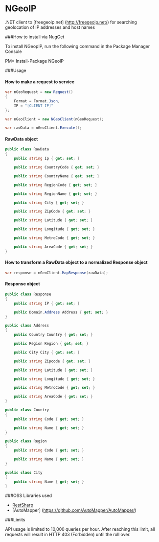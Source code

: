 NGeoIP
======

.NET client to [freegeoip.net] (http://freegeoip.net/) for searching geolocation of IP addresses and host names

###How to install via NugGet

To install NGeopIP, run the following command in the Package Manager Console

PM> Install-Package NGeoIP

###Usage

#### How to make a request to service

```C#
var nGeoRequest = new Request()
{
    Format = Format.Json,
    IP = "[CLIENT IP]"
};

var nGeoClient = new NGeoClient(nGeoRequest);

var rawData = nGeoClient.Execute();
```

#### RawData object

```C#
public class RawData
{
    public string Ip { get; set; }

    public string CountryCode { get; set; }

    public string CountryName { get; set; }

    public string RegionCode { get; set; }

    public string RegionName { get; set; }

    public string City { get; set; }

    public string ZipCode { get; set; }

    public string Latitude { get; set; }

    public string Longitude { get; set; }

    public string MetroCode { get; set; }

    public string AreaCode { get; set; }
}
```

#### How to transform a RawData object to a normalized Response object

```C#
var response = nGeoClient.MapResponse(rawData);
```

#### Response object

```C#
public class Response
{
    public string IP { get; set; }

    public Domain.Address Address { get; set; }
}

public class Address
{
    public Country Country { get; set; }

    public Region Region { get; set; }

    public City City { get; set; }

    public string Zipcode { get; set; }

    public string Latitude { get; set; }

    public string Longitude { get; set; }

    public string MetroCode { get; set; }

    public string AreaCode { get; set; }
}

public class Country
{
    public string Code { get; set; }

    public string Name { get; set; }
}

public class Region
{
    public string Code { get; set; }

    public string Name { get; set; }
}

public class City
{
    public string Name { get; set; }
}
```

###OSS Libraries used

* [RestSharp](https://github.com/restsharp/RestSharp)
* [AutoMapper] (https://github.com/AutoMapper/AutoMapper/)

###Limits

API usage is limited to 10,000 queries per hour. After reaching this limit, all requests will result in HTTP 403 (Forbidden) until the roll over.
